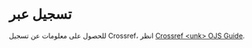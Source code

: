 # تسجيل عبر

للحصول على معلومات عن تسجيل Crossref، انظر [Crossref \<unk> OJS Guide](https://docs.pkp.sfu.ca/crossref-ojs-manual).


